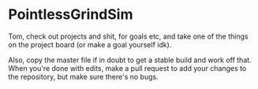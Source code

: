 # PointlessGrindSim


Tom, check out projects and shit, for goals etc, and take one of the things on the project board (or make a goal yourself idk).


Also, copy the master file if in doubt to get a stable build and work off that. When you're done with edits, make a pull request to add your changes to the repository, but make sure there's no bugs.
